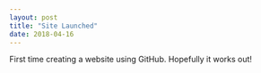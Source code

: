 ```yaml
---
layout: post
title: "Site Launched"
date: 2018-04-16
---
```


First time creating a website using GitHub. Hopefully it works out!
